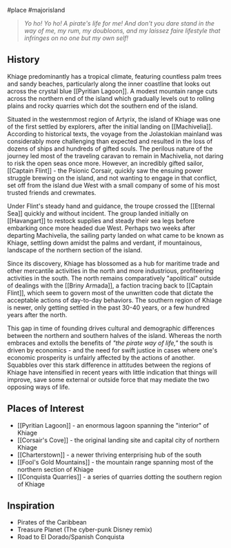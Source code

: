 #place #majorisland

> _Yo ho! Yo ho! A pirate's life for me! And don't you dare stand in the way of me, my rum, my doubloons, and my laissez faire lifestyle that infringes on no one but my own self!_
## History
Khiage predominantly has a tropical climate, featuring countless palm trees and sandy beaches, particularly along the inner coastline that looks out across the crystal blue [[Pyritian Lagoon]]. A modest mountain range cuts across the northern end of the island which gradually levels out to rolling plains and rocky quarries which dot the southern end of the island.

Situated in the westernmost region of Artyrix, the island of Khiage was one of the first settled by explorers, after the initial landing on [[Machivelia]]. According to historical texts, the voyage from the Jolastokian mainland was considerably more challenging than expected and resulted in the loss of dozens of ships and hundreds of gifted souls. The perilous nature of the journey led most of the traveling caravan to remain in Machivelia, not daring to risk the open seas once more. However, an incredibly gifted sailor, [[Captain Flint]] - the Psionic Corsair, quickly saw the ensuing power struggle brewing on the island, and not wanting to engage in that conflict, set off from the island due West with a small company of some of his most trusted friends and crewmates. 

Under Flint's steady hand and guidance, the troupe crossed the [[Eternal Sea]] quickly and without incident. The group landed initially on [[Havangart]] to restock supplies and steady their sea legs before embarking once more headed due West. Perhaps two weeks after departing Machivelia, the sailing party landed on what came to be known as Khiage, settling down amidst the palms and verdant, if mountainous, landscape of the northern section of the island.

Since its discovery, Khiage has blossomed as a hub for maritime trade and other mercantile activities in the north and more industrious, profiteering activities in the south. The north remains comparatively "apolitical" outside of dealings with the [[Briny Armada]], a faction tracing back to [[Captain Flint]], which seem to govern most of the unwritten code that dictate the acceptable actions of day-to-day behaviors. The southern region of Khiage is newer, only getting settled in the past 30-40 years, or a few hundred years after the north. 

This gap in time of founding drives cultural and demographic differences between the northern and southern halves of the island. Whereas the north embraces and extolls the benefits of _"the pirate way of life,"_ the south is driven by economics - and the need for swift justice in cases where one's economic prosperity is unfairly affected by the actions of another. Squabbles over this stark difference in attitudes between the regions of Khiage have intensified in recent years with little indication that things will improve, save some external or outside force that may mediate the two opposing ways of life.
## Places of Interest
- [[Pyritian Lagoon]] - an enormous lagoon spanning the "interior" of Khiage
- [[Corsair's Cove]] - the original landing site and capital city of northern Khiage
- [[Charterstown]] - a newer thriving enterprising hub of the south
- [[Fool's Gold Mountains]] - the mountain range spanning most of the northern section of Khiage
- [[Conquista Quarries]] - a series of quarries dotting the southern region of Khiage

## Inspiration
- Pirates of the Caribbean
- Treasure Planet (The cyber-punk Disney remix)
- Road to El Dorado/Spanish Conquista